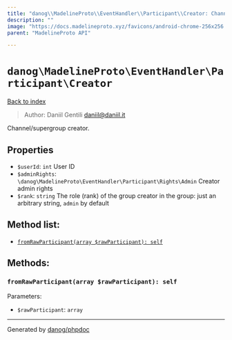 ```yaml
---
title: "danog\\MadelineProto\\EventHandler\\Participant\\Creator: Channel/supergroup creator."
description: ""
image: "https://docs.madelineproto.xyz/favicons/android-chrome-256x256.png"
parent: "MadelineProto API"

---
```

# `danog\MadelineProto\EventHandler\Participant\Creator`
[Back to index](../../../../index.html)

> Author: Daniil Gentili <daniil@daniil.it>  
  

Channel/supergroup creator.  



## Properties
* `$userId`: `int` User ID
* `$adminRights`: `\danog\MadelineProto\EventHandler\Participant\Rights\Admin` Creator admin rights
* `$rank`: `string` The role (rank) of the group creator in the group: just an arbitrary string, `admin` by default

## Method list:
* [`fromRawParticipant(array $rawParticipant): self`](#fromrawparticipant-array-rawparticipant-self)

## Methods:
### `fromRawParticipant(array $rawParticipant): self`




Parameters:

* `$rawParticipant`: `array`   



---
Generated by [danog/phpdoc](https://phpdoc.daniil.it)
